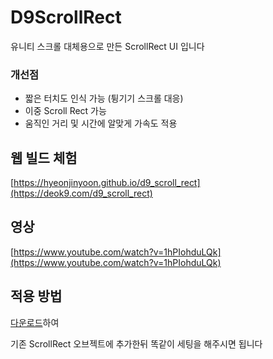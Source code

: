 # D9ScrollRect

유니티 스크롤 대체용으로 만든 ScrollRect UI 입니다

### 개선점
* 짧은 터치도 인식 가능 (튕기기 스크롤 대응)
* 이중 Scroll Rect 가능
* 움직인 거리 및 시간에 알맞게 가속도 적용

## 웹 빌드 체험
[https://hyeonjinyoon.github.io/d9_scroll_rect](https://deok9.com/d9_scroll_rect)

## 영상
[https://www.youtube.com/watch?v=1hPIohduLQk](https://www.youtube.com/watch?v=1hPIohduLQk)

## 적용 방법
[다운로드](https://github.com/hjine01/D9ScrollRect/blob/main/D9ScrollRect.cs)하여

기존 ScrollRect 오브젝트에 추가한뒤 똑같이 세팅을 해주시면 됩니다
